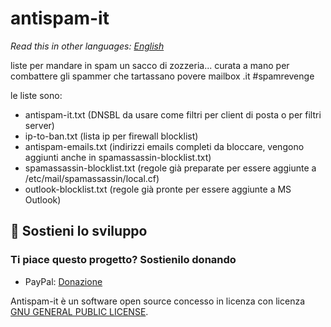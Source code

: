 # antispam-it

*Read this in other languages: [English](README.md)*

liste per mandare in spam un sacco di zozzeria... curata a mano per combattere gli spammer che tartassano povere mailbox .it #spamrevenge

le liste sono:

- antispam-it.txt (DNSBL da usare come filtri per client di posta o per filtri server)
- ip-to-ban.txt (lista ip per firewall blocklist)
- antispam-emails.txt (indirizzi emails completi da bloccare, vengono aggiunti anche in spamassassin-blocklist.txt)
- spamassassin-blocklist.txt (regole già preparate per essere aggiunte a /etc/mail/spamassassin/local.cf)
- outlook-blocklist.txt (regole già pronte per essere aggiunte a MS Outlook)

## 💖 Sostieni lo sviluppo

### Ti piace questo progetto? Sostienilo donando

- PayPal: [Donazione](https://www.paypal.com/donate?business=4RXVK5TKS3YT2&currency_code=EUR)

Antispam-it è un software open source concesso in licenza con licenza  [GNU GENERAL PUBLIC LICENSE](LICENSE).
